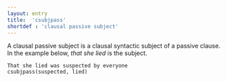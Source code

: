```yaml
---
layout: entry
title:  'csubjpass'
shortdef : 'clausal passive subject'
---
```


A clausal passive subject is a clausal syntactic subject of a passive
clause. In the example below, *that she lied* is the subject.

~~~ sdparse
That she lied was suspected by everyone
csubjpass(suspected, lied)
~~~
